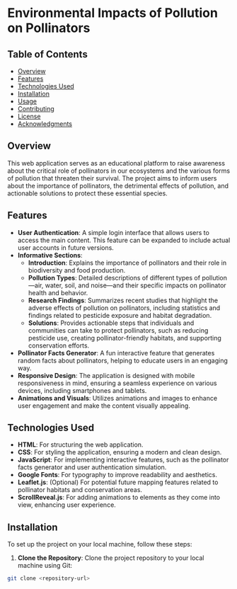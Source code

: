 # Environmental Impacts of Pollution on Pollinators

**Table of Contents**
-----------------

* [Overview](#overview)
* [Features](#features)
* [Technologies Used](#technologies-used)
* [Installation](#installation)
* [Usage](#usage)
* [Contributing](#contributing)
* [License](#license)
* [Acknowledgments](#acknowledgments)

**Overview**
------------

This web application serves as an educational platform to raise awareness about the critical role of pollinators in our ecosystems and the various forms of pollution that threaten their survival. The project aims to inform users about the importance of pollinators, the detrimental effects of pollution, and actionable solutions to protect these essential species.

**Features**
------------

* **User  Authentication**: A simple login interface that allows users to access the main content. This feature can be expanded to include actual user accounts in future versions.
* **Informative Sections**:
	+ **Introduction**: Explains the importance of pollinators and their role in biodiversity and food production.
	+ **Pollution Types**: Detailed descriptions of different types of pollution—air, water, soil, and noise—and their specific impacts on pollinator health and behavior.
	+ **Research Findings**: Summarizes recent studies that highlight the adverse effects of pollution on pollinators, including statistics and findings related to pesticide exposure and habitat degradation.
	+ **Solutions**: Provides actionable steps that individuals and communities can take to protect pollinators, such as reducing pesticide use, creating pollinator-friendly habitats, and supporting conservation efforts.
* **Pollinator Facts Generator**: A fun interactive feature that generates random facts about pollinators, helping to educate users in an engaging way.
* **Responsive Design**: The application is designed with mobile responsiveness in mind, ensuring a seamless experience on various devices, including smartphones and tablets.
* **Animations and Visuals**: Utilizes animations and images to enhance user engagement and make the content visually appealing.

**Technologies Used**
--------------------

* **HTML**: For structuring the web application.
* **CSS**: For styling the application, ensuring a modern and clean design.
* **JavaScript**: For implementing interactive features, such as the pollinator facts generator and user authentication simulation.
* **Google Fonts**: For typography to improve readability and aesthetics.
* **Leaflet.js**: (Optional) For potential future mapping features related to pollinator habitats and conservation areas.
* **ScrollReveal.js**: For adding animations to elements as they come into view, enhancing user experience.

**Installation**
------------

To set up the project on your local machine, follow these steps:

1. **Clone the Repository**: Clone the project repository to your local machine using Git:
```bash
git clone <repository-url>